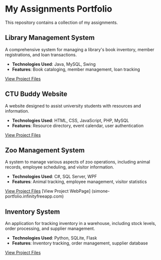 # My Assignments Portfolio
This repository contains a collection of my assignments.

## Library Management System
A comprehensive system for managing a library's book inventory, member registrations, and loan transactions.
- **Technologies Used**: Java, MySQL, Swing
- **Features**: Book cataloging, member management, loan tracking

[View Project Files](LibraryManagementSystem/)

## CTU Buddy Website
A website designed to assist university students with resources and information.
- **Technologies Used**: HTML, CSS, JavaScript, PHP, MySQL
- **Features**: Resource directory, event calendar, user authentication

[View Project Files](CTU-Buddy-Website/)

## Zoo Management System
A system to manage various aspects of zoo operations, including animal records, employee scheduling, and visitor information.
- **Technologies Used**: C#, SQL Server, WPF
- **Features**: Animal tracking, employee management, visitor statistics

[View Project Files](ZooManagementSystem/)
[View Project WebPage] (simone-portfolio.infinityfreeapp.com)

## Inventory System
An application for tracking inventory in a warehouse, including stock levels, order processing, and supplier management.
- **Technologies Used**: Python, SQLite, Flask
- **Features**: Inventory tracking, order management, supplier database

[View Project Files](InventorySystem/)
